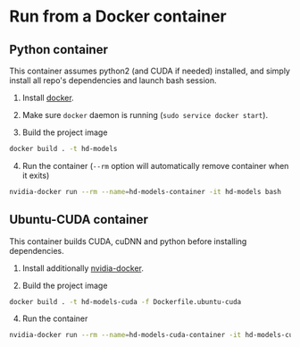 # Run from a Docker container
## Python container
This container assumes python2 (and CUDA if needed) installed, and simply install all repo's dependencies and launch bash session.

1) Install [docker](https://docs.docker.com/engine/installation/linux/docker-ce).

2) Make sure `docker` daemon is running (`sudo service docker start`).

3) Build the project image
```bash
docker build . -t hd-models
```
4) Run the container (`--rm` option will automatically remove container when it exits)
```bash
nvidia-docker run --rm --name=hd-models-container -it hd-models bash
```

## Ubuntu-CUDA container
This container builds CUDA, cuDNN and python before installing dependencies.

1) Install additionally [nvidia-docker](https://github.com/NVIDIA/nvidia-docker).

3) Build the project image
```bash
docker build . -t hd-models-cuda -f Dockerfile.ubuntu-cuda
```
4) Run the container
```bash
nvidia-docker run --rm --name=hd-models-cuda-container -it hd-models-cuda
```
